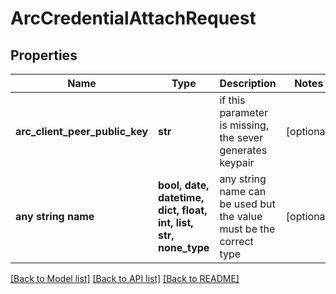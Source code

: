 # ArcCredentialAttachRequest


## Properties
Name | Type | Description | Notes
------------ | ------------- | ------------- | -------------
**arc_client_peer_public_key** | **str** | if this parameter is missing, the sever generates keypair | [optional] 
**any string name** | **bool, date, datetime, dict, float, int, list, str, none_type** | any string name can be used but the value must be the correct type | [optional]

[[Back to Model list]](../README.md#documentation-for-models) [[Back to API list]](../README.md#documentation-for-api-endpoints) [[Back to README]](../README.md)


